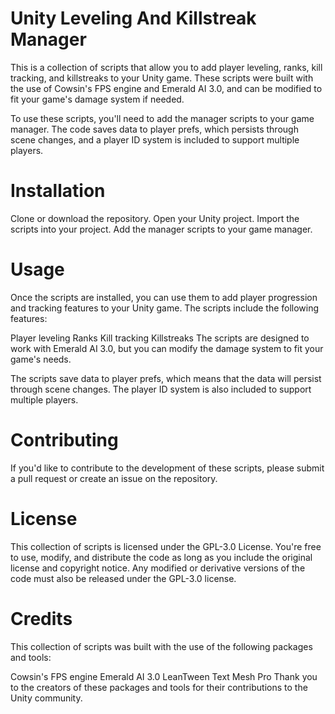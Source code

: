 # Unity Leveling And Killstreak Manager
This is a collection of scripts that allow you to add player leveling, ranks, kill tracking, and killstreaks to your Unity game. These scripts were built with the use of Cowsin's FPS engine and Emerald AI 3.0, and can be modified to fit your game's damage system if needed.

To use these scripts, you'll need to add the manager scripts to your game manager. The code saves data to player prefs, which persists through scene changes, and a player ID system is included to support multiple players.

# Installation
Clone or download the repository.
Open your Unity project.
Import the scripts into your project.
Add the manager scripts to your game manager.

# Usage
Once the scripts are installed, you can use them to add player progression and tracking features to your Unity game. The scripts include the following features:

Player leveling
Ranks
Kill tracking
Killstreaks
The scripts are designed to work with Emerald AI 3.0, but you can modify the damage system to fit your game's needs.

The scripts save data to player prefs, which means that the data will persist through scene changes. The player ID system is also included to support multiple players.

# Contributing
If you'd like to contribute to the development of these scripts, please submit a pull request or create an issue on the repository.

# License
This collection of scripts is licensed under the GPL-3.0 License. You're free to use, modify, and distribute the code as long as you include the original license and copyright notice. Any modified or derivative versions of the code must also be released under the GPL-3.0 license.

# Credits
This collection of scripts was built with the use of the following packages and tools:

Cowsin's FPS engine
Emerald AI 3.0
LeanTween
Text Mesh Pro
Thank you to the creators of these packages and tools for their contributions to the Unity community.

